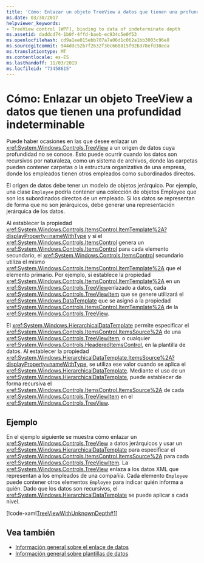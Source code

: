 ```yaml
---
title: 'Cómo: Enlazar un objeto TreeView a datos que tienen una profundidad indeterminable'
ms.date: 03/30/2017
helpviewer_keywords:
- TreeView control [WPF], binding to data of indeterminate depth
ms.assetid: daddcd74-1b0f-4ffd-baeb-ec934c5e0f53
ms.openlocfilehash: cd9a1ee015ebb707a7a06d1c062a1bb3003c96e8
ms.sourcegitcommit: 944ddc52b7f2632f30c668815f92b378efd38eea
ms.translationtype: MT
ms.contentlocale: es-ES
ms.lasthandoff: 11/03/2019
ms.locfileid: "73458615"
---
```

# <a name="how-to-bind-a-treeview-to-data-that-has-an-indeterminable-depth"></a>Cómo: Enlazar un objeto TreeView a datos que tienen una profundidad indeterminable
Puede haber ocasiones en las que desee enlazar un <xref:System.Windows.Controls.TreeView> a un origen de datos cuya profundidad no se conoce.  Esto puede ocurrir cuando los datos son recursivos por naturaleza, como un sistema de archivos, donde las carpetas pueden contener carpetas o la estructura organizativa de una empresa, donde los empleados tienen otros empleados como subordinados directos.  
  
 El origen de datos debe tener un modelo de objetos jerárquico. Por ejemplo, una clase `Employee` podría contener una colección de objetos Employee que son los subordinados directos de un empleado. Si los datos se representan de forma que no son jerárquicos, debe generar una representación jerárquica de los datos.  
  
 Al establecer la propiedad <xref:System.Windows.Controls.ItemsControl.ItemTemplate%2A?displayProperty=nameWithType> y si el <xref:System.Windows.Controls.ItemsControl> genera un <xref:System.Windows.Controls.ItemsControl> para cada elemento secundario, el <xref:System.Windows.Controls.ItemsControl> secundario utiliza el mismo <xref:System.Windows.Controls.ItemsControl.ItemTemplate%2A> que el elemento primario. Por ejemplo, si establece la propiedad <xref:System.Windows.Controls.ItemsControl.ItemTemplate%2A> en un <xref:System.Windows.Controls.TreeView>enlazado a datos, cada <xref:System.Windows.Controls.TreeViewItem> que se genere utilizará el <xref:System.Windows.DataTemplate> que se asignó a la propiedad <xref:System.Windows.Controls.ItemsControl.ItemTemplate%2A> de la <xref:System.Windows.Controls.TreeView>.  
  
 El <xref:System.Windows.HierarchicalDataTemplate> permite especificar el <xref:System.Windows.Controls.ItemsControl.ItemsSource%2A> de una <xref:System.Windows.Controls.TreeViewItem>, o cualquier <xref:System.Windows.Controls.HeaderedItemsControl>, en la plantilla de datos. Al establecer la propiedad <xref:System.Windows.HierarchicalDataTemplate.ItemsSource%2A?displayProperty=nameWithType>, se utiliza ese valor cuando se aplica el <xref:System.Windows.HierarchicalDataTemplate>. Mediante el uso de un <xref:System.Windows.HierarchicalDataTemplate>, puede establecer de forma recursiva el <xref:System.Windows.Controls.ItemsControl.ItemsSource%2A> de cada <xref:System.Windows.Controls.TreeViewItem> en el <xref:System.Windows.Controls.TreeView>.  
  
## <a name="example"></a>Ejemplo  
 En el ejemplo siguiente se muestra cómo enlazar un <xref:System.Windows.Controls.TreeView> a datos jerárquicos y usar un <xref:System.Windows.HierarchicalDataTemplate> para especificar el <xref:System.Windows.Controls.ItemsControl.ItemsSource%2A> para cada <xref:System.Windows.Controls.TreeViewItem>.  La <xref:System.Windows.Controls.TreeView> enlaza a los datos XML que representan a los empleados de una compañía.  Cada elemento `Employee` puede contener otros elementos `Employee` para indicar quién informa a quién. Dado que los datos son recursivos, el <xref:System.Windows.HierarchicalDataTemplate> se puede aplicar a cada nivel.  
  
 [!code-xaml[TreeViewWithUnknownDepth#1](~/samples/snippets/csharp/VS_Snippets_Wpf/TreeViewWithUnknownDepth/CS/Window1.xaml#1)]  
  
## <a name="see-also"></a>Vea también

- [Información general sobre el enlace de datos](../../../desktop-wpf/data/data-binding-overview.md)
- [Información general sobre plantillas de datos](../data/data-templating-overview.md)
